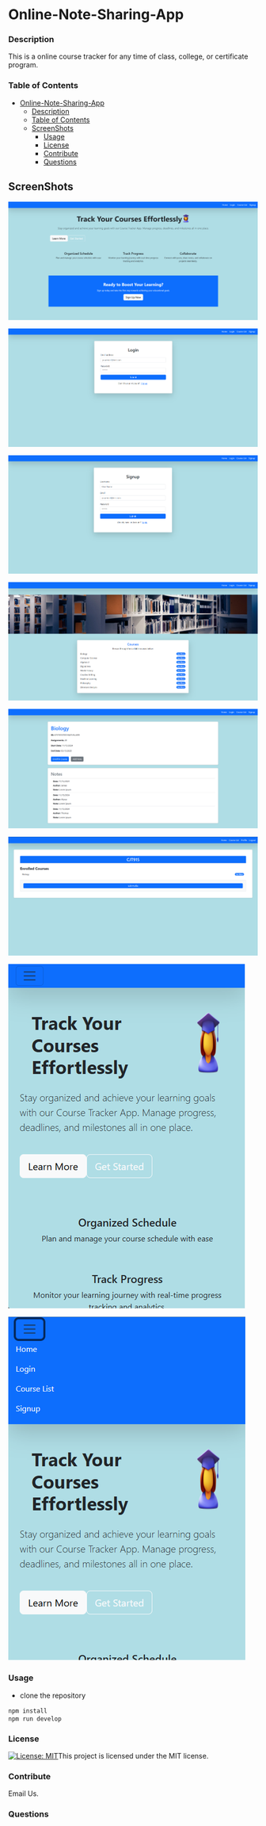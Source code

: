 # Online-Note-Sharing-App

### Description

This is a online course tracker for any time of class, college, or certificate program.

### Table of Contents

- [Online-Note-Sharing-App](#online-note-sharing-app)
    - [Description](#description)
    - [Table of Contents](#table-of-contents)
  - [ScreenShots](#screenshots)
    - [Usage](#usage)
    - [License](#license)
    - [Contribute](#contribute)
    - [Questions](#questions)


## ScreenShots

![alt text](client/src/assets/homeScreenImage.png)

![alt text](client/src/assets/loginScreenImage.png)

![alt text](client/src/assets/signUpImage.png)

![alt text](client/src/assets/courseListScreenImage.png)

![alt text](client/src/assets/courseAndNotesScreenImage.png)

![alt text](client/src/assets/profilePageScreenImage.png)

![alt text](client/src/assets/mobileScreenImage.png)

![alt text](client/src/assets/navbarToggleImage.png)

### Usage

 * clone the repository
  ```
  npm install
  npm run develop
 ```
 

### License

[![License: MIT](https://img.shields.io/badge/License-MIT-yellow.svg)](https://opensource.org/licenses/MIT)This project is licensed under the MIT license.


### Contribute

Email Us.

### Questions

